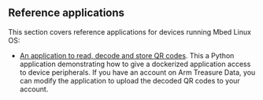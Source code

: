 ## Reference applications

This section covers reference applications for devices running Mbed Linux OS:

* [An application to read, decode and store QR codes](../ref-apps/qr-code-reader.html). This a Python application demonstrating how to give a dockerized application access to device peripherals. If you have an account on Arm Treasure Data, you can modify the application to upload the decoded QR codes to your account. 
